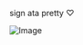sign ata pretty ♡

![Image](https://github.com/user-attachments/assets/fa604e1b-fbda-454f-8e64-3fd24c81c769)

